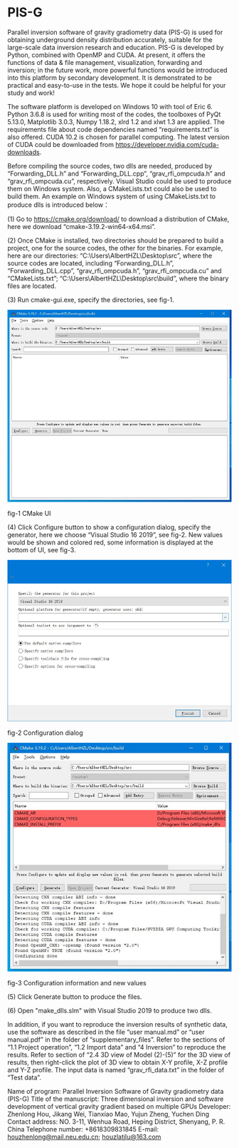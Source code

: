 # PIS-G
Parallel inversion software of gravity gradiometry data (PIS-G) is used for obtaining underground density distribution accurately, suitable for the large-scale data inversion research and education. PIS-G is developed by Python, combined with OpenMP and CUDA. At present, it offers the functions of data & file management, visualization, forwarding and inversion; in the future work, more powerful functions would be introduced into this platform by secondary development. It is demonstrated to be practical and easy-to-use in the tests. We hope it could be helpful for your study and work!

The software platform is developed on Windows 10 with tool of Eric 6. Python 3.6.8 is used for writing most of the codes, the toolboxes of PyQt 5.13.0, Matplotlib 3.0.3, Numpy 1.18.2, xlrd 1.2 and xlwt 1.3 are applied. The requirements file about code dependencies named “requirements.txt” is also offered. CUDA 10.2 is chosen for parallel computing. The latest version of CUDA could be downloaded from https://developer.nvidia.com/cuda-downloads.

Before compiling the source codes, two dlls are needed, produced by “Forwarding_DLL.h” and “Forwarding_DLL.cpp”, “grav_rfi_ompcuda.h” and “grav_rfi_ompcuda.cu”, respectively. Visual Studio could be used to produce them on Windows system. Also, a CMakeLists.txt could also be used to build them. An example on Windows system of using CMakeLists.txt to produce dlls is introduced below：

(1) Go to https://cmake.org/download/ to download a distribution of CMake, here we download “cmake-3.19.2-win64-x64.msi”.

(2) Once CMake is installed, two directories should be prepared to build a project, one for the source codes, the other for the binaries. For example, here are our directories: “C:\Users\AlbertHZL\Desktop\src”, where the source codes are located, including “Forwarding_DLL.h”, “Forwarding_DLL.cpp”, “grav_rfi_ompcuda.h”, “grav_rfi_ompcuda.cu” and “CMakeLists.txt”; “C:\Users\AlbertHZL\Desktop\src\build”, where the binary files are located.

(3) Run cmake-gui.exe, specify the directories, see fig-1.

![image](https://github.com/AlbertHZL/PIS-G/blob/master/supplementary_files/figures_in_README/fig-1.jpg)

fig-1 CMake UI

(4) Click Configure button to show a configuration dialog, specify the generator, here we choose “Visual Studio 16 2019”, see fig-2. New values would be shown and colored red, some information is displayed at the bottom of UI, see fig-3.

![image](https://github.com/AlbertHZL/PIS-G/blob/master/supplementary_files/figures_in_README/fig-2.jpg)

fig-2 Configuration dialog

![image](https://github.com/AlbertHZL/PIS-G/blob/master/supplementary_files/figures_in_README/fig-3.jpg)

fig-3 Configuration information and new values

(5) Click Generate button to produce the files.

(6) Open "make_dlls.slm" with Visual Studio 2019 to produce two dlls.

In addition, if you want to reproduce the inversion results of synthetic data, use the software as described in the file “user manual.md” or “user manual.pdf” in the folder of “supplementary_files”. Refer to the sections of “1.1 Project operation”, “1.2 Import data” and “4 Inversion” to reproduce the results. Refer to section of “2.4 3D view of Model (2)-(5)” for the 3D view of results, then right-click the plot of 3D view to obtain X-Y profile, X-Z profile and Y-Z profile. The input data is named “grav_rfi_data.txt” in the folder of “Test data”.

Name of program: Parallel Inversion Software of Gravity gradiometry data (PIS-G)
Title of the manuscript: Three dimensional inversion and software development of vertical gravity gradient based on multiple GPUs
Developer: Zhenlong Hou, Jikang Wei, Tianxiao Mao, Yujun Zheng, Yuchen Ding
Contact address: NO. 3-11, Wenhua Road, Heping District, Shenyang, P. R. China
Telephone number: +8618309831845
E-mail: houzhenlong@mail.neu.edu.cn; houzlatjlu@163.com
